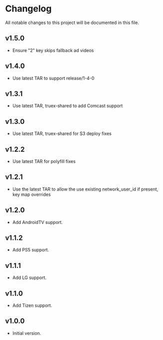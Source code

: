 # Changelog
All notable changes to this project will be documented in this file.

## v1.5.0
* Ensure "2" key skips fallback ad videos

## v1.4.0
* Use latest TAR to support release/1-4-0

## v1.3.1
* Use latest TAR, truex-shared to add Comcast support

## v1.3.0
* Use latest TAR, truex-shared for S3 deploy fixes

## v1.2.2
* Use latest TAR for polyfill fixes

## v1.2.1
* Use the latest TAR to allow the use existing network_user_id if present, key map overrides

## v1.2.0
* Add AndroidTV support.

## v1.1.2
* Add PS5 support.

## v1.1.1
* Add LG support.

## v1.1.0
* Add Tizen support.

## v1.0.0
* Initial version.